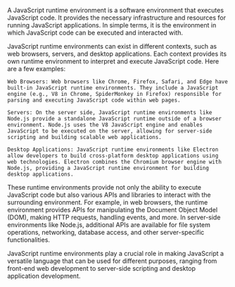 A JavaScript runtime environment is a software environment that executes JavaScript code. It provides the necessary infrastructure and resources for running JavaScript applications. In simple terms, it is the environment in which JavaScript code can be executed and interacted with.

JavaScript runtime environments can exist in different contexts, such as web browsers, servers, and desktop applications. Each context provides its own runtime environment to interpret and execute JavaScript code. Here are a few examples:

    Web Browsers: Web browsers like Chrome, Firefox, Safari, and Edge have built-in JavaScript runtime environments. They include a JavaScript engine (e.g., V8 in Chrome, SpiderMonkey in Firefox) responsible for parsing and executing JavaScript code within web pages.

    Servers: On the server side, JavaScript runtime environments like Node.js provide a standalone JavaScript runtime outside of a browser environment. Node.js uses the V8 JavaScript engine and enables JavaScript to be executed on the server, allowing for server-side scripting and building scalable web applications.

    Desktop Applications: JavaScript runtime environments like Electron allow developers to build cross-platform desktop applications using web technologies. Electron combines the Chromium browser engine with Node.js, providing a JavaScript runtime environment for building desktop applications.

These runtime environments provide not only the ability to execute JavaScript code but also various APIs and libraries to interact with the surrounding environment. For example, in web browsers, the runtime environment provides APIs for manipulating the Document Object Model (DOM), making HTTP requests, handling events, and more. In server-side environments like Node.js, additional APIs are available for file system operations, networking, database access, and other server-specific functionalities.

JavaScript runtime environments play a crucial role in making JavaScript a versatile language that can be used for different purposes, ranging from front-end web development to server-side scripting and desktop application development.